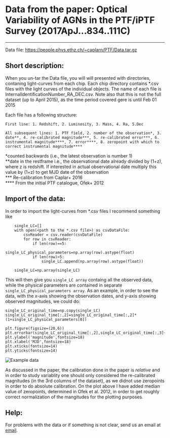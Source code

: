 # Data from the paper:  Optical Variability of AGNs in the PTF/iPTF Survey (2017ApJ...834..111C) 

*************************************************************************************************************


Data file: https://people.phys.ethz.ch/~caplarn/PTF/Data.tar.gz

## Short description:

When you un-tar the Data file, you will will presented with directories, contaning light-curves from each chip. Each chip directory contains *.csv files with the light curves of the individual objects. The name of each file is InternalIdentificationNumber_RA_DEC.csv. Note also that this is not the full dataset (up to April 2015), as the time period covered gere is until Feb 01 2015

Each file has a following structure:

	First line: 1. Redshift, 2. Luminosity, 3. Mass, 4. Ra, 5.Dec

	All subsequent lines: 1. PTF field, 2. number of the observation*, 3. date**, 4. re-calibrated magnitude***, 5. re-calibrated error***, 6. instrumental magnitude****, 7. error****, 8. zeropoint with which to correct instrumental magnitude****



*counted backwards (i.e., the latest observation is number 1) <br/>
**date in the restframe i.e., the observational date already divided by (1+z), where z is redshift. If interested in actual observational date multiply this value by (1+z) to get MJD date of the observation <br/>
*** Re-calibration from Caplar+ 2016  <br/>
**** From the initial PTF catalogue, Ofek+ 2012 <br/>

## Import of the data:

In order to import the light-curves from *.csv files I recommend something like 

        single_LC=[]
        with open(<path to the *.csv file>) as csvDataFile:
            csvReader = csv.reader(csvDataFile)
            for row in csvReader:
                if len(row)==5:
                    single_LC_physical_parameters=np.array(row).astype(float)
                if len(row)>5:
                    single_LC.append(np.array(row).astype(float))

        single_LC=np.array(single_LC)
	
	
This will then give you `single_LC array` containg all the observed data, while the physical parameters are contained in separate `single_LC_physical_parameters array`. As an example, in order to see the data, with the x-axis showing the observation dates, and y-axis showing observed magnitudes, we could do:


	single_LC_original_time=np.copy(single_LC)
	single_LC_original_time[:,2]=single_LC_original_time[:,2]*(1+single_LC_physical_parameters[0])

	plt.figure(figsize=(20,6))
	plt.errorbar(single_LC_original_time[:,2],single_LC_original_time[:,3]+np.median(single_LC_original_time[:,-1]),yerr=single_LC_original_time[:,4],ls='',fmt='o')
	plt.ylabel('magnitude',fontsize=18)
	plt.xlabel('MJD',fontsize=18)
	plt.xticks(fontsize=14)
	plt.yticks(fontsize=14)
	
![Example data](https://www.dropbox.com/s/ofthk04nfub6cxl/Example.png?raw=1)

As discussed in the paper, the calibration done in the paper is *relative* and in order to study variablity one should only considered the re-calibrated magnitudes (in the 3rd columns of the dataset), as we didnot use zeropoints in order to do absolute calibration. On the plot above I have added median value of zeropoints, determined in Ofek et al. 2012, in order to get roughly correct normalization of the mangitudes for the plotting purposes. 

## Help:

For problems with the data or if something is not clear, send us an email at [email](mailto:ncaplar@princeton.edu).
